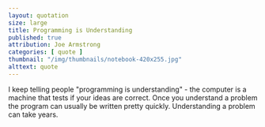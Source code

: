 ```yaml
---
layout: quotation
size: large
title: Programming is Understanding
published: true
attribution: Joe Armstrong
categories: [ quote ]
thumbnail: "/img/thumbnails/notebook-420x255.jpg"
alttext: quote
---
```


I keep telling people "programming is understanding" - the computer is a 
machine that tests if your ideas are correct. Once you understand a problem 
the program can usually be written pretty quickly. Understanding a problem 
can take years.